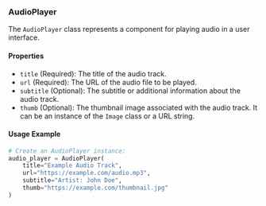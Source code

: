 ### AudioPlayer

The `AudioPlayer` class represents a component for playing audio in a user interface.

#### Properties

- `title` (Required): The title of the audio track.
- `url` (Required): The URL of the audio file to be played.
- `subtitle` (Optional): The subtitle or additional information about the audio track.
- `thumb` (Optional): The thumbnail image associated with the audio track. It can be an instance of the `Image` class or a URL string.

#### Usage Example

```python
# Create an AudioPlayer instance:
audio_player = AudioPlayer(
    title="Example Audio Track",
    url="https://example.com/audio.mp3",
    subtitle="Artist: John Doe",
    thumb="https://example.com/thumbnail.jpg"
)
```
